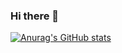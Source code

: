 ### Hi there 👋
[![Anurag's GitHub stats](https://github-readme-stats.vercel.app/api?username=kimchan&count_private=true)](https://github.com/anuraghazra/github-readme-stats)

<!--
**kimchan7415/kimchan7415** is a ✨ _special_ ✨ repository because its `README.md` (this file) appears on your GitHub profile.

Here are some ideas to get you started:

- 🔭 I’m currently working on ...
- 🌱 I’m currently learning ...
- 👯 I’m looking to collaborate on ...
- 🤔 I’m looking for help with ...
- 💬 Ask me about ...
- 📫 How to reach me: ...
- 😄 Pronouns: ...
- ⚡ Fun fact: ...
-->
